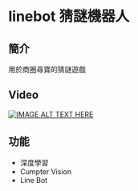 # linebot 猜謎機器人
## 簡介
用於商圈尋寶的猜謎遊戲
## Video

[![IMAGE ALT TEXT HERE](https://i.imgur.com/QSzH6JY.png )](https://youtu.be/JLp1gCuY-MI)

## 功能
* 深度學習
* Cumpter Vision
* Line Bot
